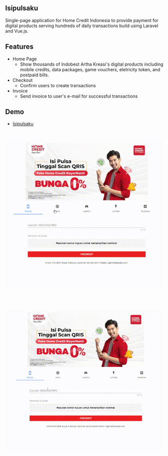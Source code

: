 ## Isipulsaku
Single-page application for Home Credit Indonesia to provide payment for digital products serving hundreds of daily transactions build using Laravel and Vue.js.

## Features
* Home Page
  * Show thousands of Indobest Artha Kreasi's digital products including mobile credits, data packages, game vouchers, eletricity token, and postpaid bills.
* Checkout
  * Confirm users to create transactions
* Invoice
  * Send invoice to user's e-mail for successful transactions

## Demo
* [Isipulsaku](https://isipulsa.iak-id.app/)

<br>
<p align="center">
  <img src="docs/1.gif">
</p>
<br>

<br>
<p align="center">
  <img src="docs/2.gif">
</p>
<br>
